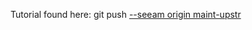 Tutorial found here: git push [--seeam origin maint-upstr](https://www.youtube.com/watch?v=ldYcgPKEZC8)
